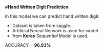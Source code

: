 #**Hand Written Digit Prediction**  

In this model we can predict hand written digit.  

- Dataset is taken from kaggle.  
- Artificial Neural Network is used for model.  
- from **Keras** _Sequential_ Model is used.  

ACCURACY = **96.93%**  
